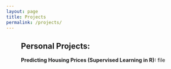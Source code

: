 ```yaml
---
layout: page
title: Projects
permalink: /projects/
---
```


<div style="margin-left: 40px;">

  <h2>Personal Projects:</h2>

  <p><strong>Predicting Housing Prices (Supervised Learning in R):</strong> file </p>

</div>







